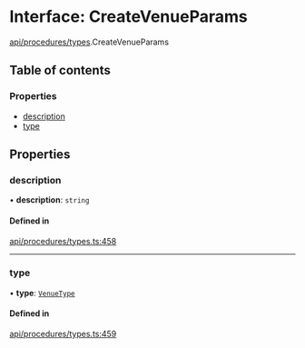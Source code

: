 # Interface: CreateVenueParams

[api/procedures/types](../wiki/api.procedures.types).CreateVenueParams

## Table of contents

### Properties

- [description](../wiki/api.procedures.types.CreateVenueParams#description)
- [type](../wiki/api.procedures.types.CreateVenueParams#type)

## Properties

### description

• **description**: `string`

#### Defined in

[api/procedures/types.ts:458](https://github.com/PolymeshAssociation/polymesh-sdk/blob/46129005/src/api/procedures/types.ts#L458)

___

### type

• **type**: [`VenueType`](../wiki/api.entities.Venue.types.VenueType)

#### Defined in

[api/procedures/types.ts:459](https://github.com/PolymeshAssociation/polymesh-sdk/blob/46129005/src/api/procedures/types.ts#L459)
